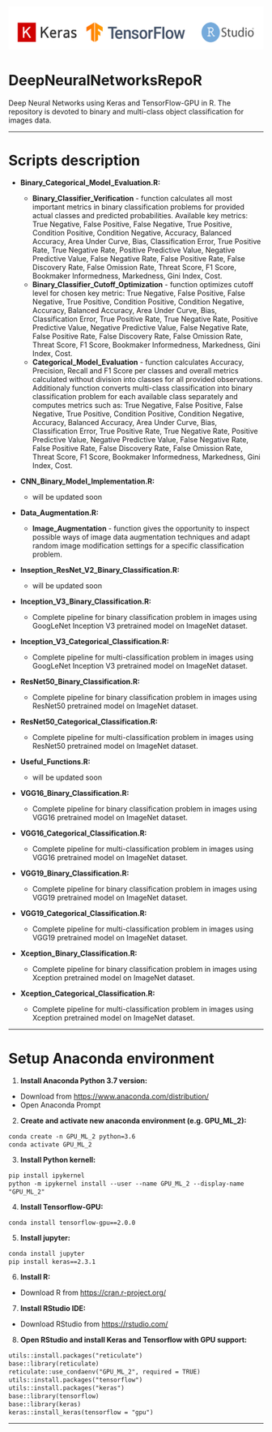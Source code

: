![alt text](Images//MD_Head.png?raw=true)
----------
# DeepNeuralNetworksRepoR

Deep Neural Networks using Keras and TensorFlow-GPU in R. The repository is devoted to binary and multi-class object classification for images data.

----------
# Scripts description

* **Binary_Categorical_Model_Evaluation.R:**
	* **Binary_Classifier_Verification** - function calculates all most important metrics in binary classification problems for provided actual classes and predicted probabilities. Available key metrics: True Negative, 
False Positive, False Negative, True Positive, Condition Positive, Condition Negative, Accuracy, Balanced Accuracy, Area Under Curve, Bias, Classification Error, True Positive Rate, True Negative Rate, Positive Predictive 
Value, Negative Predictive Value, False Negative Rate, False Positive Rate, False Discovery Rate, False Omission Rate, Threat Score, F1 Score, Bookmaker Informedness, Markedness, Gini Index, Cost.
	* **Binary_Classifier_Cutoff_Optimization** - function optimizes cutoff level for chosen key metric: True Negative, False Positive, False Negative, True Positive, Condition Positive, Condition Negative, Accuracy,
Balanced Accuracy, Area Under Curve, Bias, Classification Error, True Positive Rate, True Negative Rate, Positive Predictive Value, Negative Predictive Value, False Negative Rate, False Positive Rate, False Discovery Rate,
False Omission Rate, Threat Score, F1 Score, Bookmaker Informedness, Markedness, Gini Index, Cost.
	* **Categorical_Model_Evaluation** - function calculates Accuracy, Precision, Recall and F1 Score per classes and overall metrics calculated without division into classes for all provided observations. Additionaly
function converts multi-class classification into binary classification problem for each available class separately and computes metrics such as: True Negative, False Positive, False Negative, True Positive, Condition Positive,
Condition Negative, Accuracy, Balanced Accuracy, Area Under Curve, Bias, Classification Error, True Positive Rate, True Negative Rate, Positive Predictive Value, Negative Predictive Value, False Negative Rate, False 
Positive Rate, False Discovery Rate, False Omission Rate, Threat Score, F1 Score, Bookmaker Informedness, Markedness, Gini Index, Cost.

* **CNN_Binary_Model_Implementation.R:**
	* will be updated soon

* **Data_Augmentation.R:**
	* **Image_Augmentation** - function gives the opportunity to inspect possible ways of image data augmentation techniques and adapt random image modification settings for a specific classification problem.

* **Inseption_ResNet_V2_Binary_Classification.R:**
	* will be updated soon

* **Inception_V3_Binary_Classification.R:**
	* Complete pipeline for binary classification problem in images using GoogLeNet Inception V3 pretrained model on ImageNet dataset.

* **Inception_V3_Categorical_Classification.R:**
	* Complete pipeline for multi-classification problem in images using GoogLeNet Inception V3 pretrained model on ImageNet dataset.

* **ResNet50_Binary_Classification.R:**
	* Complete pipeline for binary classification problem in images using ResNet50 pretrained model on ImageNet dataset.

* **ResNet50_Categorical_Classification.R:**
	* Complete pipeline for multi-classification problem in images using ResNet50 pretrained model on ImageNet dataset.

* **Useful_Functions.R:**
	* will be updated soon

* **VGG16_Binary_Classification.R:**
	* Complete pipeline for binary classification problem in images using VGG16 pretrained model on ImageNet dataset.

* **VGG16_Categorical_Classification.R:**
	* Complete pipeline for multi-classification problem in images using VGG16 pretrained model on ImageNet dataset.

* **VGG19_Binary_Classification.R:**
	* Complete pipeline for binary classification problem in images using VGG19 pretrained model on ImageNet dataset.

* **VGG19_Categorical_Classification.R:**
	* Complete pipeline for multi-classification problem in images using VGG19 pretrained model on ImageNet dataset.

* **Xception_Binary_Classification.R:**
	* Complete pipeline for binary classification problem in images using Xception pretrained model on ImageNet dataset.

* **Xception_Categorical_Classification.R:**
	* Complete pipeline for multi-classification problem in images using Xception pretrained model on ImageNet dataset.

----------
# Setup Anaconda environment
1. **Install Anaconda Python 3.7 version:**
* Download from https://www.anaconda.com/distribution/
* Open Anaconda Prompt
2. **Create and activate new anaconda environment (e.g. GPU_ML_2):**
```
conda create -n GPU_ML_2 python=3.6
conda activate GPU_ML_2
```
3. **Install Python kernell:**
```
pip install ipykernel
python -m ipykernel install --user --name GPU_ML_2 --display-name "GPU_ML_2"
```
4. **Install Tensorflow-GPU:**
```
conda install tensorflow-gpu==2.0.0
```
5. **Install jupyter:**
```
conda install jupyter
pip install keras==2.3.1
```
6. **Install R:**
* Download R from https://cran.r-project.org/
7. **Install RStudio IDE:**
* Download RStudio from https://rstudio.com/
8. **Open RStudio and install Keras and Tensorflow with GPU support:**
```
utils::install.packages("reticulate")
base::library(reticulate)
reticulate::use_condaenv("GPU_ML_2", required = TRUE)
utils::install.packages("tensorflow")
utils::install.packages("keras")
base::library(tensorflow)
base::library(keras)
keras::install_keras(tensorflow = "gpu")
```
----------







